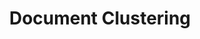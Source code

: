---
word: "true"

types: "word"

title: "Document Clustering"
enwords: "Document Clustering"
arabic: "تجميع الوثائق آليا"
categories : ['Machine Learning', 'Clustering']
tags : ['Document', 'Clustering']
translators : ['Tarek Oraby']
arlexicons : ['ج']
enlexicons : ['D']
authors : ['Tarek Oraby']
citations: ['N/A']
sources: "N/A"
slug: ""
---